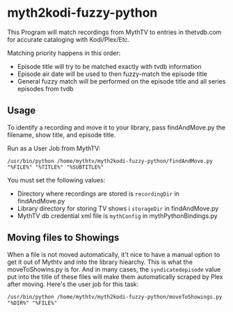 # myth2kodi-fuzzy-python

This Program will match recordings from MythTV to entries in thetvdb.com for accurate cataloging with Kodi/Plex/Etc.

Matching priority happens in this order:
- Episode title will try to be matched exactly with tvdb information
- Episode air date will be used to then fuzzy-match the episode title
- General fuzzy match will be performed on the episode title and all series episodes from tvdb

## Usage

To identify a recording and move it to your library, pass findAndMove.py the filename, show title, and episode title.

Run as a User Job from MythTV:
```
/usr/bin/python /home/mythtv/myth2kodi-fuzzy-python/findAndMove.py "%FILE%" "%TITLE%" "%SUBTITLE%"
```

You must set the following values:

- Directory where recordings are stored is `recordingDir` in findAndMove.py
- Library directory for storing TV shows i `storageDir` in findAndMove.py
- MythTV db credential xml file is `mythConfig` in mythPythonBindings.py

## Moving files to Showings

When a file is not moved automatically, it't nice to have a manual option to get it out of Mythtv and into the library hiearchy. This is what the moveToShowins.py is for. And in many cases, the `syndicatedepisode` value put into the title of these files will make them automatically scraped by Plex after moving. Here's the user job for this task:

```
/usr/bin/python /home/mythtv/myth2kodi-fuzzy-python/moveToShowings.py "%DIR%" "%FILE%"
```
